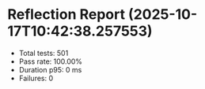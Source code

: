 # Reflection Report (2025-10-17T10:42:38.257553)

- Total tests: 501
- Pass rate: 100.00%
- Duration p95: 0 ms
- Failures: 0

